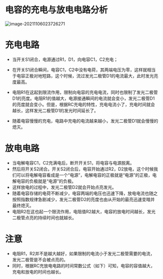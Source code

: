 # 电容的充电与放电电路分析

![image-20211106023726271](D:\截图\图片\image-20211106023726271.png)

# 充电电路

- 当开关S1闭合，电源通过R1，D1，向电容C1，C2充电；

- 在开关S1闭合瞬间，电容C1，C2中没有电荷，其两端电压为零，这样就相当于电容正极对地短路，这个时候，流过发光二极管D1的电流最大，此时发光亮度最高。

- 电阻R1在这起到限流作用，限制向电容的充电电流，同时也限制了发光二极管D1的亮度。电阻R1的值越大，电源接通瞬间的电流就会变小，发光二极管D1的亮度就会变小。但是，根据RC充电的特性，充电电流小了，充电时间就会越长，这样发光二极管D1的发光时间延长了。

- 随着电容慢慢的充电，电路中充电的电流越来越小，发光二极管D1就会慢慢的熄灭。

# 放电电路

- 当电解电容C1，C2充满电后，断开开关S1，将电容与电源脱离。
- 然后将开关S2闭合。开关S2闭合后，电容开始通过R2，D2放电，这个时候我们可以将电解电容看成是一个“电源”，电解电容的正极就是“电源”的正极，电解电容的负极就是“电源”的负极。
- 这样放电的过程中，发光二极管D2就会开始点亮发光。
- 随着电容存储的电荷不断减少，电容两端的电压也迅速下降，放电电流也随之按照指数规律急剧减少，发光二极管D2的亮度也由从开始的最亮迅速变暗并最终熄灭。
- 电阻R2在这也起一个限流作用，电阻值R2越大，电容的放电时间越长，发光二极管点亮的持续时间也就越长。

# 注意

- 电阻R1，R2并不是越大越好，如果限制的电流小于发光二极管需要的电流，发光二极管是不会被点亮的。
- 同时，根据RC充放电电路的时间常数公式（如下）可知，电容的容值越大，充电和放电的时间也越长。
